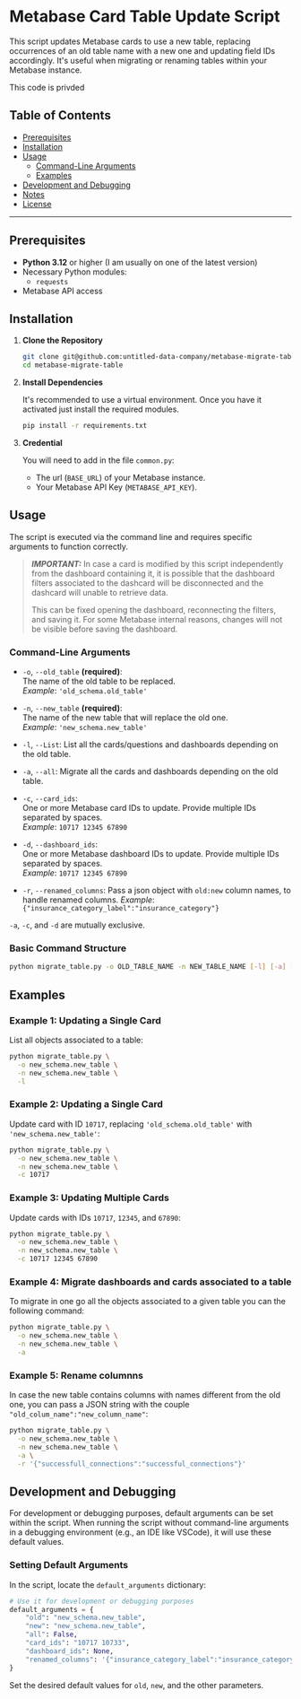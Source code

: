 # Metabase Card Table Update Script

This script updates Metabase cards to use a new table, replacing occurrences of an old table name with a new one and updating field IDs accordingly. It's useful when migrating or renaming tables within your Metabase instance.

This code is privded 

## Table of Contents

- [Prerequisites](#prerequisites)
- [Installation](#installation)
- [Usage](#usage)
  - [Command-Line Arguments](#command-line-arguments)
  - [Examples](#examples)
- [Development and Debugging](#development-and-debugging)
- [Notes](#notes)
- [License](#license)

---

## Prerequisites

- **Python 3.12** or higher (I am usually on one of the latest version)
- Necessary Python modules:
  - `requests`
- Metabase API access

## Installation

1. **Clone the Repository**

   ```bash
   git clone git@github.com:untitled-data-company/metabase-migrate-table.git
   cd metabase-migrate-table
   ```

2. **Install Dependencies**

   It's recommended to use a virtual environment. Once you have it activated just install the required modules.

   ```bash
   pip install -r requirements.txt
   ```

3. **Credential**

   You will need to add in the file `common.py`:
   - The url (`BASE_URL`) of your Metabase instance.
   - Your Metabase API Key (`METABASE_API_KEY`).

## Usage

The script is executed via the command line and requires specific arguments to function correctly.

> **_IMPORTANT:_** In case a card is modified by this script independently from the dashboard containing it, it is possible that the dashboard filters associated to the dashcard will be disconnected and the dashcard will unable to retrieve data.
>
>This can be fixed opening the dashboard, reconnecting the filters, and saving it. For some Metabase internal reasons, changes will not be visible before saving the dashboard.

### Command-Line Arguments

- `-o`, `--old_table` **(required)**:  
  The name of the old table to be replaced.  
  *Example*: `'old_schema.old_table'`

- `-n`, `--new_table` **(required)**:  
  The name of the new table that will replace the old one.  
  *Example*: `'new_schema.new_table'`

- `-l`, `--List`:
  List all the cards/questions and dashboards depending on the old table.

- `-a`, `--all`:
  Migrate all the cards and dashboards depending on the old table.

- `-c`, `--card_ids`:  
  One or more Metabase card IDs to update. Provide multiple IDs separated by spaces.  
  *Example*: `10717 12345 67890`

- `-d`, `--dashboard_ids`:  
  One or more Metabase dashboard IDs to update. Provide multiple IDs separated by spaces.  
  *Example*: `10717 12345 67890`

- `-r`, `--renamed_columns`:
  Pass a json object with `old:new` column names, to handle renamed columns. 
  *Example*: `{"insurance_category_label":"insurance_category"}`

`-a`, `-c`, and `-d` are mutually exclusive.

### Basic Command Structure

```bash
python migrate_table.py -o OLD_TABLE_NAME -n NEW_TABLE_NAME [-l] [-a] [-c CARD_ID [CARD_ID ...]] [-d DASHBOARD_ID [DASHBOARD_ID ...]] [-r '{"old_name":"new_name"}'] 
```

## Examples

### **Example 1: Updating a Single Card**

List all objects associated to a table:

```bash
python migrate_table.py \
  -o new_schema.new_table \
  -n new_schema.new_table \
  -l
```

### **Example 2: Updating a Single Card**

Update card with ID `10717`, replacing `'old_schema.old_table'` with `'new_schema.new_table'`:

```bash
python migrate_table.py \
  -o new_schema.new_table \
  -n new_schema.new_table \
  -c 10717
```

### **Example 3: Updating Multiple Cards**

Update cards with IDs `10717`, `12345`, and `67890`:

```bash
python migrate_table.py \
  -o new_schema.new_table \
  -n new_schema.new_table \
  -c 10717 12345 67890
```
### **Example 4: Migrate dashboards and cards associated to a table**

To migrate in one go all the objects associated to a given table you can the following command:

```bash
python migrate_table.py \
  -o new_schema.new_table \
  -n new_schema.new_table \
  -a
```

### **Example 5: Rename columnns**

In case the new table contains columns with names different from the old one, you can pass a JSON string with the couple `"old_colum_name":"new_column_name"`:

```bash
python migrate_table.py \
  -o new_schema.new_table \
  -n new_schema.new_table \
  -a \
  -r '{"successfull_connections":"successful_connections"}'
```


## Development and Debugging

For development or debugging purposes, default arguments can be set within the script. When running the script without command-line arguments in a debugging environment (e.g., an IDE like VSCode), it will use these default values.

### Setting Default Arguments

In the script, locate the `default_arguments` dictionary:

```python
# Use it for development or debugging purposes
default_arguments = {
    "old": "new_schema.new_table",
    "new": "new_schema.new_table",
    "all": False,
    "card_ids": "10717 10733",
    "dashboard_ids": None,
    "renamed_columns": '{"insurance_category_label":"insurance_category"}',
}
```

Set the desired default values for `old`, `new`, and the other parameters.
